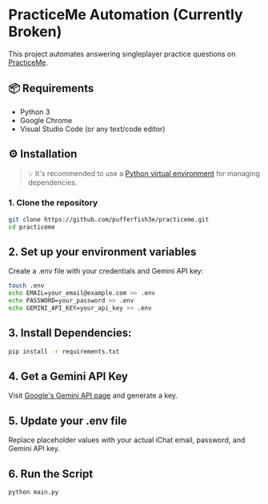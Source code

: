 # PracticeMe Automation (Currently Broken)

This project automates answering singleplayer practice questions on [PracticeMe](https://practiceme.vercel.app/).

## 📦 Requirements

- Python 3
- Google Chrome
- Visual Studio Code (or any text/code editor)

## ⚙️ Installation

> 💡 It's recommended to use a [Python virtual environment](https://docs.python.org/3/library/venv.html) for managing dependencies.

### 1. Clone the repository

```bash
git clone https://github.com/pufferfish3e/practiceme.git
cd practiceme
```

## 2. Set up your environment variables

Create a .env file with your credentials and Gemini API key:

```bash
touch .env
echo EMAIL=your_email@example.com >> .env
echo PASSWORD=your_password >> .env
echo GEMINI_API_KEY=your_api_key >> .env
```

## 3. Install Dependencies:

```bash
pip install -r requirements.txt
```

## 4. Get a Gemini API Key

Visit [Google's Gemini API page](https://ai.google.dev/gemini-api/docs/api-key) and generate a key.

## 5. Update your .env file

Replace placeholder values with your actual iChat email, password, and Gemini API key.

## 6. Run the Script

```python
python main.py
```
